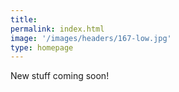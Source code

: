 ```yaml
---
title: 
permalink: index.html
image: '/images/headers/167-low.jpg'
type: homepage
---
```


New stuff coming soon!
